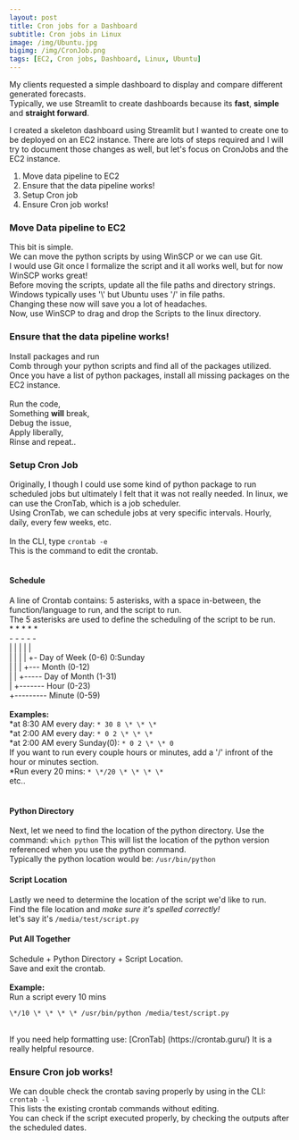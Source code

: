 ```yaml
---
layout: post
title: Cron jobs for a Dashboard
subtitle: Cron jobs in Linux
image: /img/Ubuntu.jpg
bigimg: /img/CronJob.png
tags: [EC2, Cron jobs, Dashboard, Linux, Ubuntu]
---
```


My clients requested a simple dashboard to display and compare different generated forecasts. <br>
Typically, we use Streamlit to create dashboards because its **fast**, **simple** and **straight forward**.

I created a skeleton dashboard using Streamlit but I wanted to create one to be deployed on an EC2 instance. 
There are lots of steps required and I will try to document those changes as well, but let's focus on CronJobs and the EC2 instance.

1. Move data pipeline to EC2 
2. Ensure that the data pipeline works!
3. Setup Cron job
4. Ensure Cron job works!

### Move Data pipeline to EC2

This bit is simple. <br>
We can move the python scripts by using WinSCP or we can use Git. <br>
I would use Git once I formalize the script and it all works well, but for now WinSCP works great! <br>
Before moving the scripts, update all the file paths and directory strings. <br>
Windows typically uses '\\' but Ubuntu uses '/' in file paths. <br>
Changing these now will save you a lot of headaches. <br>
Now, use WinSCP to drag and drop the Scripts to the linux directory. 

### Ensure that the data pipeline works!

Install packages and run <br>
Comb through your python scripts and find all of the packages utilized. <br>
Once you have a list of python packages, install all missing packages on the EC2 instance. <br>
<br>
Run the code, <br>
Something **will** break, <br>
Debug the issue, <br>
Apply liberally, <br>
Rinse and repeat.. <br>

### Setup Cron Job

Originally, I though I could use some kind of python package to run scheduled jobs but ultimately I felt that it was not really needed. 
In linux, we can use the CronTab, which is a job scheduler.   <br>
Using CronTab, we can schedule jobs at very specific intervals. Hourly, daily, every few weeks, etc.  <br>
<br>
In the CLI, type 
```crontab -e``` 
<br>
This is the command to edit the crontab. <br>
<br>
#### Schedule <br>
A line of Crontab contains: 5 asterisks, with a space in-between, the function/language to run, and the script to run. <br>
The 5 asterisks are used to define the scheduling of the script to be run. <br>
\* \* \* \* \* <br>
\- \- \- \- \- <br>
| | | | | <br>
| | | | +- Day of Week (0-6) 0:Sunday <br>
| | | +--- Month (0-12) <br>
| | +----- Day of Month (1-31) <br>
| +------- Hour (0-23) <br>
+--------- Minute (0-59) <br>
<br>
**Examples:** <br>
*at 8:30 AM every day: 
```* 30 8 \* \* \*```
<br>
*at 2:00 AM every day: 
```* 0 2 \* \* \*``` 
<br>
*at 2:00 AM every Sunday(0): 
```* 0 2 \* \* 0```
<br>
If you want to run every couple hours or minutes, add a '/' infront of the hour or minutes section. <br>
*Run every 20 mins: 
```* \*/20 \* \* \* \*```
<br>
etc..
<br>
<br>
#### Python Directory <br>
Next, let we need to find the location of the python directory. Use the command: 
```which python``` 
This will list the location of the python version referenced when you use the python command. <br>
Typically the python location would be: ```/usr/bin/python```

#### Script Location <br>
Lastly we need to determine the location of the script we'd like to run. <br>
Find the file location and *make sure it's spelled correctly!* <br>
let's say it's ```/media/test/script.py``` <br>


#### Put All Together

Schedule + Python Directory + Script Location. <br>
Save and exit the crontab. <br>
<br>
**Example:** <br>
Run a script every 10 mins <br>
```
\*/10 \* \* \* \* /usr/bin/python /media/test/script.py
```
<br>
If you need help formatting use: 
[CronTab]
(https://crontab.guru/) 
It is a really helpful resource.
<br>

### Ensure Cron job works! <br>
We can double check the crontab saving properly by using in the CLI: 
```crontab -l``` 
<br>
This lists the existing crontab commands without editing. <br>
You can check if the script executed properly, by checking the outputs after the scheduled dates. <br>

